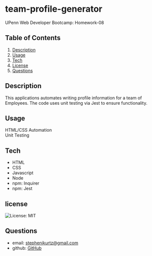 # team-profile-generator
UPenn Web Developer Bootcamp: Homework-08

## Table of Contents
1. [Description](#description)
2. [Usage](#usage)
3. [Tech](#tech)
4. [License](#license)
5. [Questions](#questions)

## Description
This applications automates writing profile information for a team of Employees. The code uses unit testing via Jest to ensure functionality.

## Usage
HTML/CSS Automation  
Unit Testing

## Tech
- HTML  
- CSS
- Javascript  
- Node  
- npm: Inquirer
- npm: Jest

## license
![License: MIT](https://img.shields.io/badge/License-MIT-yellow.svg)

## Questions
- email: stephenjkurtz@gmail.com  
- github: [GitHub](http://www.github.com/skrtz)

